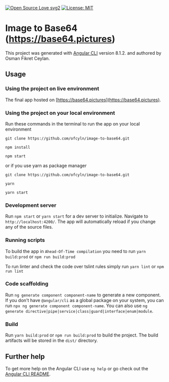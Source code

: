 
[![Open Source Love svg2](https://badges.frapsoft.com/os/v2/open-source.svg?v=103)](https://github.com/ellerbrock/open-source-badges/)
[![License: MIT](https://img.shields.io/badge/License-MIT-green.svg)](https://opensource.org/licenses/MIT)


# Image to Base64 (https://base64.pictures)

This project was generated with [Angular CLI](https://github.com/angular/angular-cli) version 8.1.2. and authored by Osman Fikret Ceylan.

## Usage

### Using the project on live environment

The final app hosted on [https://base64.pictures](https://base64.pictures).

### Using the project on your local environment

Run these commands in the terminal to run the app on your local environment

    git clone https://github.com/ofcyln/image-to-base64.git

    npm install

    npm start

or if you use yarn as package manager

    git clone https://github.com/ofcyln/image-to-base64.git

    yarn

    yarn start

### Development server

Run `npm start` or `yarn start` for a dev server to initialize. 
Navigate to `http://localhost:4200/`. The app will automatically reload if you change any of the source files.

### Running scripts 

To build the app in `Ahead-Of-Time compilation` you need to run `yarn build:prod` or `npm run build:prod`

To run linter and check the code over tslint rules simply run `yarn lint` or `npm run lint`

### Code scaffolding

Run `ng generate component component-name` to generate a new component. If you don't have `@angular/cli` as a global package on your system, you can run `npx ng generate component component-name`. You can also use `ng generate directive|pipe|service|class|guard|interface|enum|module`.

### Build

Run `yarn build:prod` or `npm run build:prod` to build the project. 
The build artifacts will be stored in the `dist/` directory.

## Further help

To get more help on the Angular CLI use `ng help` or go check out the [Angular CLI README](https://github.com/angular/angular-cli/blob/master/README.md).
